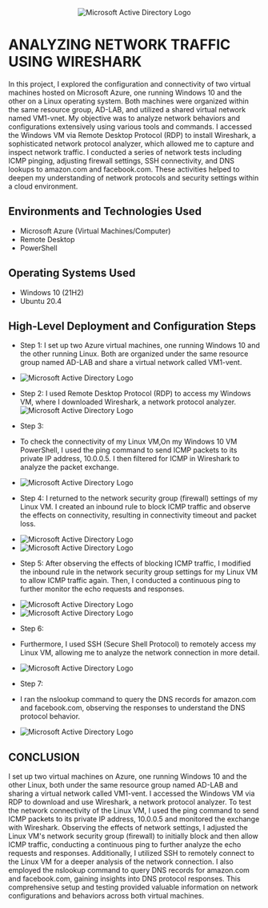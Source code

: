 <p align="center">
<img src="https://i.imgur.com/6xuIYna.png" alt="Microsoft Active Directory Logo"/>
</p>

<h1>ANALYZING NETWORK TRAFFIC USING WIRESHARK</h1>
In this project, I explored the configuration and connectivity of two virtual machines hosted on Microsoft Azure, one running Windows 10 and the other on a Linux operating system. Both machines were organized within the same resource group, AD-LAB, and utilized a shared virtual network named VM1-vnet. My objective was to analyze network behaviors and configurations extensively using various tools and commands. I accessed the Windows VM via Remote Desktop Protocol (RDP) to install Wireshark, a sophisticated network protocol analyzer, which allowed me to capture and inspect network traffic. I conducted a series of network tests including ICMP pinging, adjusting firewall settings, SSH connectivity, and DNS lookups to amazon.com and facebook.com. These activities helped to deepen my understanding of network protocols and security settings within a cloud environment.<br />


<h2>Environments and Technologies Used</h2>

- Microsoft Azure (Virtual Machines/Computer)
- Remote Desktop
- PowerShell

<h2>Operating Systems Used </h2>

- Windows 10 (21H2)
- Ubuntu 20.4

<h2>High-Level Deployment and Configuration Steps</h2>

- Step 1:
 I set up two Azure virtual machines, one running Windows 10 and the other running Linux. Both are organized under the same resource group named AD-LAB and share a virtual network called VM1-vent.
- <img src="https://i.imgur.com/cyNFPtC.png" alt="Microsoft Active Directory Logo"/>
- Step 2:
 I used Remote Desktop Protocol (RDP) to access my Windows VM, where I downloaded Wireshark, a network protocol analyzer.
  <img src="https://i.imgur.com/o95g8Z0.png" alt="Microsoft Active Directory Logo"/>
- Step 3:
- To check the connectivity of my Linux VM,On my Windows 10 VM PowerShell, I used the ping command to send ICMP packets to its private IP address, 10.0.0.5. I then filtered for ICMP in Wireshark to analyze the packet exchange.
- <img src="https://i.imgur.com/rYekHg0.png" alt="Microsoft Active Directory Logo"/>
- Step 4:
 I returned to the network security group (firewall) settings of my Linux VM. I created an inbound rule to block ICMP traffic and observe the effects on connectivity, resulting in connectivity timeout and packet loss.
- <img src="https://i.imgur.com/PErEHsW.png" alt="Microsoft Active Directory Logo"/>
- <img src="https://i.imgur.com/XlKBSK8.png" alt="Microsoft Active Directory Logo"/>
- Step 5:
 After observing the effects of blocking ICMP traffic, I modified the inbound rule in the network security group settings for my Linux VM to allow ICMP traffic again. Then, I conducted a continuous ping to further monitor the echo requests and responses.
- <img src="https://i.imgur.com/49MktQd.png" alt="Microsoft Active Directory Logo"/>
- <img src="https://i.imgur.com/M4XRDcs.png" alt="Microsoft Active Directory Logo"/>

-  Step 6:
-  Furthermore, I used SSH (Secure Shell Protocol) to remotely access my Linux VM, allowing me to analyze the network connection in more detail.
-  <img src="https://i.imgur.com/auEcVXp.png" alt="Microsoft Active Directory Logo"/>
-  Step 7:
-  I ran the nslookup command to query the DNS records for amazon.com and facebook.com, observing the responses to understand the DNS protocol behavior.
-  <img src="https://i.imgur.com/ksyPXUZ.png" alt="Microsoft Active Directory Logo"/>

<h2>CONCLUSION</h2>
I set up two virtual machines on Azure, one running Windows 10 and the other Linux, both under the same resource group named AD-LAB and sharing a virtual network called VM1-vent. I accessed the Windows VM via RDP to download and use Wireshark, a network protocol analyzer. To test the network connectivity of the Linux VM, I used the ping command to send ICMP packets to its private IP address, 10.0.0.5 and monitored the exchange with Wireshark. Observing the effects of network settings, I adjusted the Linux VM's network security group (firewall) to initially block and then allow ICMP traffic, conducting a continuous ping to further analyze the echo requests and responses. Additionally, I utilized SSH to remotely connect to the Linux VM for a deeper analysis of the network connection. I also employed the nslookup command to query DNS records for amazon.com and facebook.com, gaining insights into DNS protocol responses. This comprehensive setup and testing provided valuable information on network configurations and behaviors across both virtual machines.

